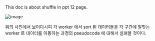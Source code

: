 This doc is about shuffle in ppt 12 page. 

![image](https://github.com/user-attachments/assets/0bbf90d1-acda-4b6e-8478-b05724a11f59)

위의 사진에서 보이다시피 각 worker 에서 sort 된 데이터들을 각 구간에 알맞는 worker 로 데이터를 이동하는 과정의 pseudocode 에 대해서 살펴볼 것이다. 


